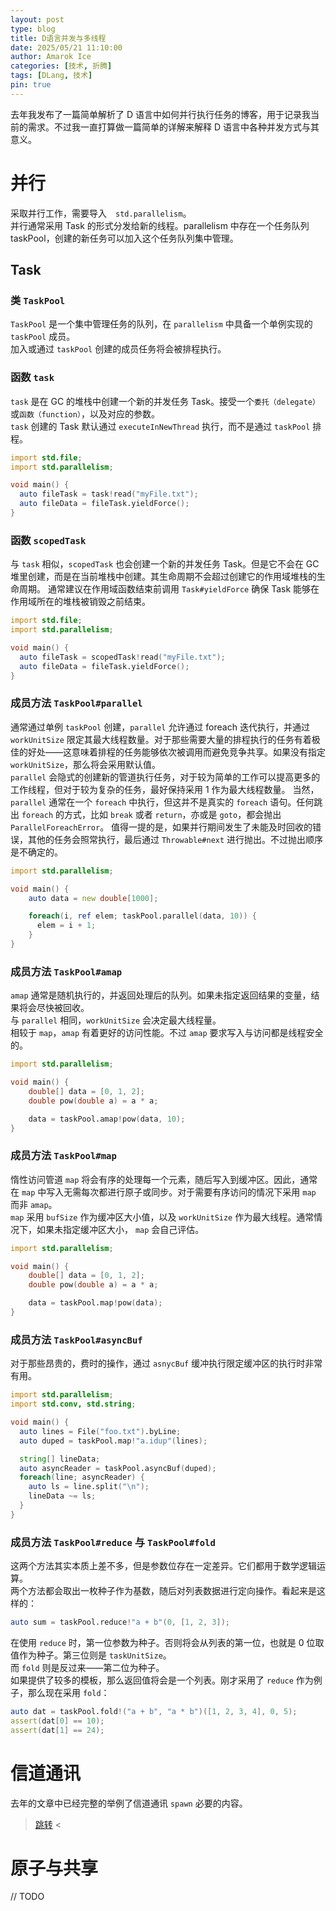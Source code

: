 ```yaml
---
layout: post
type: blog
title: D语言并发与多线程
date: 2025/05/21 11:10:00
author: Amarok Ice
categories: [技术, 折腾]
tags: [DLang, 技术]
pin: true
---
```


去年我发布了一篇简单解析了 D 语言中如何并行执行任务的博客，用于记录我当前的需求。不过我一直打算做一篇简单的详解来解释 D 语言中各种并发方式与其意义。  

# 并行

采取并行工作，需要导入　`std.parallelism`。  
并行通常采用 Task 的形式分发给新的线程。parallelism 中存在一个任务队列 taskPool，创建的新任务可以加入这个任务队列集中管理。

## Task

### 类 `TaskPool`

`TaskPool` 是一个集中管理任务的队列，在 `parallelism` 中具备一个单例实现的 `taskPool` 成员。  
加入或通过 `taskPool` 创建的成员任务将会被排程执行。

### 函数 `task`

`task` 是在 GC 的堆栈中创建一个新的并发任务 Task。接受一个`委托（delegate）`或`函数（function）`，以及对应的参数。  
`task` 创建的 Task 默认通过 `executeInNewThread` 执行，而不是通过 `taskPool` 排程。

```d
import std.file;
import std.parallelism;

void main() {
  auto fileTask = task!read("myFile.txt");
  auto fileData = fileTask.yieldForce();
}
```

### 函数 `scopedTask`

与 `task` 相似，`scopedTask` 也会创建一个新的并发任务 Task。但是它不会在 GC 堆里创建，而是在当前堆栈中创建。其生命周期不会超过创建它的作用域堆栈的生命周期。
通常建议在作用域函数结束前调用 `Task#yieldForce` 确保 Task 能够在作用域所在的堆栈被销毁之前结束。

```d
import std.file;
import std.parallelism;

void main() {
  auto fileTask = scopedTask!read("myFile.txt");
  auto fileData = fileTask.yieldForce();
}
```

### 成员方法 `TaskPool#parallel`

通常通过单例 `taskPool` 创建，`parallel` 允许通过 foreach 迭代执行，并通过 `workUnitSize` 限定其最大线程数量。对于那些需要大量的排程执行的任务有着极佳的好处——这意味着排程的任务能够依次被调用而避免竞争共享。如果没有指定 `workUnitSize`，那么将会采用默认值。  
`parallel` 会隐式的创建新的管道执行任务，对于较为简单的工作可以提高更多的工作线程，但对于较为复杂的任务，最好保持采用 1 作为最大线程数量。
当然，`parallel` 通常在一个 `foreach` 中执行，但这并不是真实的 `foreach` 语句。任何跳出 `foreach` 的方式，比如 `break` 或者 `return`，亦或是 `goto`，都会抛出 `ParallelForeachError`。
值得一提的是，如果并行期间发生了未能及时回收的错误，其他的任务会照常执行，最后通过 `Throwable#next` 进行抛出。不过抛出顺序是不确定的。

```d
import std.parallelism;

void main() {
    auto data = new double[1000];

    foreach(i, ref elem; taskPool.parallel(data, 10)) {
      elem = i + 1;
    }
}
```

### 成员方法 `TaskPool#amap`

`amap` 通常是随机执行的，并返回处理后的队列。如果未指定返回结果的变量，结果将会尽快被回收。  
与 `parallel` 相同，`workUnitSize` 会决定最大线程量。  
相较于 `map`，`amap` 有着更好的访问性能。不过 `amap` 要求写入与访问都是线程安全的。

```d
import std.parallelism;

void main() {
    double[] data = [0, 1, 2];
    double pow(double a) = a * a;

    data = taskPool.amap!pow(data, 10);
}
```

### 成员方法 `TaskPool#map`

惰性访问管道 `map` 将会有序的处理每一个元素，随后写入到缓冲区。因此，通常在 `map` 中写入无需每次都进行原子或同步。对于需要有序访问的情况下采用 `map` 而非 `amap`。  
`map` 采用 `bufSize` 作为缓冲区大小值，以及 `workUnitSize` 作为最大线程。通常情况下，如果未指定缓冲区大小， `map` 会自己评估。

```d
import std.parallelism;

void main() {
    double[] data = [0, 1, 2];
    double pow(double a) = a * a;

    data = taskPool.map!pow(data);
}
```

### 成员方法 `TaskPool#asyncBuf`

对于那些昂贵的，费时的操作，通过 `asnycBuf` 缓冲执行限定缓冲区的执行时非常有用。

```d
import std.parallelism;
import std.conv, std.string;

void main() {
  auto lines = File("foo.txt").byLine;
  auto duped = taskPool.map!"a.idup"(lines);

  string[] lineData;
  auto asyncReader = taskPool.asyncBuf(duped);
  foreach(line; asyncReader) {
    auto ls = line.split("\n");
    lineData ~= ls;
  }
}
```

### 成员方法 `TaskPool#reduce` 与 `TaskPool#fold`

这两个方法其实本质上差不多，但是参数位存在一定差异。它们都用于数学逻辑运算。  
两个方法都会取出一枚种子作为基数，随后对列表数据进行定向操作。看起来是这样的：

```d
auto sum = taskPool.reduce!"a + b"(0, [1, 2, 3]);
```

在使用 `reduce` 时，第一位参数为种子。否则将会从列表的第一位，也就是 0 位取值作为种子。第三位则是 `taskUnitSize`。  
而 `fold` 则是反过来——第二位为种子。  
如果提供了较多的模板，那么返回值将会是一个列表。刚才采用了 `reduce` 作为例子，那么现在采用 `fold`：

```d
auto dat = taskPool.fold!("a + b", "a * b")([1, 2, 3, 4], 0, 5);
assert(dat[0] == 10);
assert(dat[1] == 24);
```

# 信道通讯

去年的文章中已经完整的举例了信道通讯 `spawn` 必要的内容。  
> [跳转](https://wolf.snowlyicewolf.club/%E5%92%A9%E7%8B%BC%E5%8D%9A%E5%AE%A2/%E6%8A%98%E8%85%BE/2024/11/04/Dlang%E5%A4%9A%E7%BA%BF%E7%A8%8B%E4%B9%8Bspawn.html) <

# 原子与共享

// TODO

